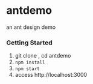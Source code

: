 # antdemo
an ant design demo

### Getting Started

1. git clone , cd antdemo
2. `npm install`
3. `npm start`
5. access http://localhost:3000
